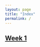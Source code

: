 ```yaml
---
layout: page
title: "Index"
permalink: /
---
```


## [Week 1](https://demarkd.github.io/unrivaled-power-poll/week1)
